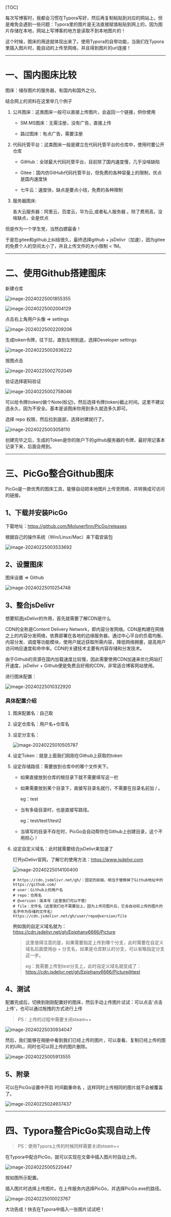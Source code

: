 [TOC]

每次写博客时，我都会习惯在Typora写好，然后再复制粘贴到对应的网站上。但是难免会遇到一些问题：Typora里的图片是无法直接赋值粘贴到网上的，因为图片存储在本地，网站上写博客的地方是读取不到本地图片的！

这个时候，图床的用途就体现出来了。使用Typora的自带功能，当我们在Typora里插入图片时，能自动的上传至网络，并且得到图片的url连接！

---

# 一、国内图床比较

图床：储存图片的服务器，有国内和国外之分。

结合网上的资料在这里举几个例子

1. 公共图床：这类图床一般可以直接上传图片，会返回一个链接，供你使用

   - SM.MS图床：无需注册，没有广告，直接上传

   - 路过图床：有点广告，需要注册

2. 代码托管平台：这类图床一般是建立在代码托管平台的仓库中，使用时要公开仓库

   - GitHub：全球最大代码托管平台，目前除了国内速度慢，几乎没啥缺陷

   - Gitee：国内仿GitHub代码托管平台，但免费的各种容量上的限制，优点是国内速度快
   - 七牛云：速度快，缺点是要点小钱，免费的各种限制

3. 服务器图床:

   各大云服务器：阿里云，百度云，华为云,或者私人服务器 。除了费用高，没啥缺点，全是优点

但是作为一个学生党，当然白嫖最香！

于是在gitee和github上纠结很久，最终选择github + jsDelivr（加速），因为gitee的免费个人的空间太小了，并且上传文件的大小限制 < 1M。

---

# 二、使用Github搭建图床

新建仓库

![image-20240225001855355](https://cdn.jsdelivr.net/gh/Epiphany6666/Picture/blog/Typora%E7%BB%93%E5%90%88PicGo/assets/image-20240225001855355.png)

![image-20240225002004129](https://cdn.jsdelivr.net/gh/Epiphany6666/Picture/blog/Typora%E7%BB%93%E5%90%88PicGo/assets/image-20240225002004129.png)

点击右上角用户头像 => settings

![image-20240225002209206](https://cdn.jsdelivr.net/gh/Epiphany6666/Picture/blog/Typora%E7%BB%93%E5%90%88PicGo/assets/image-20240225002209206.png)

生成token令牌，往下拉，直到左侧到底，选择Developer settings

![image-20240225002636222](https://cdn.jsdelivr.net/gh/Epiphany6666/Picture/blog/Typora%E7%BB%93%E5%90%88PicGo/assets/image-20240225002636222.png)

按图点击

![image-20240225002702049](https://cdn.jsdelivr.net/gh/Epiphany6666/Picture/blog/Typora%E7%BB%93%E5%90%88PicGo/assets/image-20240225002702049.png)

验证选择密码验证

![image-20240225002758046](https://cdn.jsdelivr.net/gh/Epiphany6666/Picture/blog/Typora%E7%BB%93%E5%90%88PicGo/assets/image-20240225002758046.png)

可以给令牌(token)做个Note(标记)，然后选择令牌(token)截止时间。这里不建议选永久，因为不安全。基本是该图床你用到多久就选多久即可。

选择 repo 权限，然后拉到底部，选择创建就行了。

![image-20240225003058110](https://cdn.jsdelivr.net/gh/Epiphany6666/Picture/blog/Typora%E7%BB%93%E5%90%88PicGo/assets/image-20240225003058110.png)

创建完毕之后，生成的Token是你的账户下的github服务器的令牌，最好用记事本记录下来，后面会用到。

---

# 三、PicGo整合Github图床

PicGo是一款优秀的图床工具，能够自动把本地图片上传至网络，并转换成可访问的链接。

## 1、下载并安装PicGo

下载地址：https://github.com/Molunerfinn/PicGo/releases

根据自己的操作系统（Win/Linux/Mac）来下载安装包

![image-20240225003533692](https://cdn.jsdelivr.net/gh/Epiphany6666/Picture/blog/Typora%E7%BB%93%E5%90%88PicGo/assets/image-20240225003533692.png)



## 2、设置图床

图床设置 => Github

![image-20240225010254748](https://cdn.jsdelivr.net/gh/Epiphany6666/Picture/blog/Typora%E7%BB%93%E5%90%88PicGo/assets/image-20240225010254748.png)



## 3、整合jsDelivr

想要知道jsDelivr的作用，首先就需要了解CDN是什么

CDN的全称是Content Delivery Network，即内容分发网络。CDN是构建在网络之上的内容分发网络，依靠部署在各地的边缘服务器，通过中心平台的负载均衡、内容分发、调度等功能模块，使用户就近获取所需内容，降低网络拥塞，提高用户访问响应速度和命中率。CDN的关键技术主要有内容存储和分发技术。

由于Github的资源在国内加载速度比较慢，因此需要使用CDN加速来优化网站打开速度，jsDelivr + Github便是免费且好用的CDN，非常适合博客网站使用。

进行图床配置：

![image-20240225010322920](https://cdn.jsdelivr.net/gh/Epiphany6666/Picture/blog/Typora%E7%BB%93%E5%90%88PicGo/assets/image-20240225010322920.png)



### 具体配置介绍

1. 图床配置名：自己取

2. 设定仓库名：用户名+仓库名

3. 设定分支名：

   ![image-20240225010505787](https://cdn.jsdelivr.net/gh/Epiphany6666/Picture/blog/Typora%E7%BB%93%E5%90%88PicGo/assets/image-20240225010505787.png)

4. 设定Token：就是上面我们刚刚在Github上获取的token

5. 设定存储路径：需要放到仓库中的哪个文件夹下。

   - 如果直接放到仓库的根目录下就不需要填写这一栏

   - 如果需要放到某个目录下，直接写目录名就行，不需要在目录名前加 / 。

     eg：test

   - 当有多级目录时，也是直接写路径。

     eg：test/test1/test2
     
   - 当填写的目录不存在时，PicGo会自动帮你在Github上创建目录，这个不用担心！

6. 设定自定义域名：此时就需要结合jsDelivr来加速了

   打开jsDelivr官网，了解它的使用方法：https://www.jsdelivr.com

   ![image-20240225014100400](https://cdn.jsdelivr.net/gh/Epiphany6666/Picture/blog/Typora%E7%BB%93%E5%90%88PicGo/assets/image-20240225014100400.png)

   ~~~shell
   # https://cdn.jsdelivr.net/gh/：固定的前缀，相当于替换掉了Github地址中的https://github.com/
   # user：Github上的用户名
   # repo：仓库名
   # @version：版本号（这里我们可以不管）
   # file：文件名（这里我们也不需要加上，因为上传完图片后，它会自动将上传的图片的名字作为存储的文件名）
   https://cdn.jsdelivr.net/gh/user/repo@version/file
   ~~~

   例如我的自定义域名就为：https://cdn.jsdelivr.net/gh/Epiphany6666/Picture

   > 这里值得注意的是，如果需要指定上传到哪个分支，此时需要在自定义域名后面使用@ + 分支名，如果是仓库默认的分支，可以省略指定分支这一步。
   >
   > eg：我需要上传到test分支上，此时自定义域名就变成了：https://cdn.jsdelivr.net/gh/Epiphany6666/Picture@test



## 4、测试

配置完成后，切换到刚刚配置好的图床，然后手动上传图片试试：可以点击'点击上传'，也可以通过拖拽的方式进行上传

> PS：上传的过程中需要关闭steam++

![image-20240225030934047](https://cdn.jsdelivr.net/gh/Epiphany6666/Picture/blog/Typora%E7%BB%93%E5%90%88PicGo/assets/202402250309142.png)

然后，我们能够在相册中看到我们已经上传的图片，可以查看、复制已经上传的图片的URL，同时也可以将上传的图片删除。

![image-20240225005913555](https://cdn.jsdelivr.net/gh/Epiphany6666/Picture/blog/Typora%E7%BB%93%E5%90%88PicGo/assets/image-20240225005913555.png)



## 5、附录

可以在PicGo设置中开启 时间戳重命名 ，这样同时上传相同的图片就不会被覆盖了。

![image-20240225024937437](https://cdn.jsdelivr.net/gh/Epiphany6666/Picture/blog/Typora%E7%BB%93%E5%90%88PicGo/assets/202402250249493.png)

---

# 四、Typora整合PicGo实现自动上传

> PS：使用Typora上传的时候同样需要关闭steam++

在Typora中配合PicGo，就可以实现在文章中插入图片时自动上传。

![image-20240225005220447](https://cdn.jsdelivr.net/gh/Epiphany6666/Picture/blog/Typora%E7%BB%93%E5%90%88PicGo/assets/image-20240225005220447.png)

按如图所示配置。

插入图片时选择上传图片。在上传服务内选择PicGo，并选择PicGo.exe的路径。

![image-20240225010023767](https://cdn.jsdelivr.net/gh/Epiphany6666/Picture/blog/Typora%E7%BB%93%E5%90%88PicGo/assets/image-20240225010023767.png)

大功告成！快去在Typora中插入一张图片试试吧！